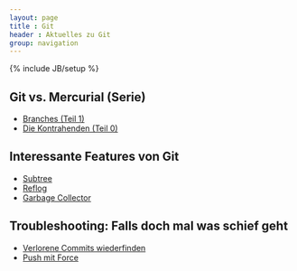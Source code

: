 ```yaml
---
layout: page
title : Git
header : Aktuelles zu Git
group: navigation
---
```

{% include JB/setup %}

Git vs. Mercurial (Serie)
-------------------------

 * [Branches (Teil 1)](/Git/2012/08/25/git-vs-mercurial-teil-1-branches)
 * [Die Kontrahenden (Teil 0)](/Git/2012/08/07/git-vs-mercurial)

Interessante Features von Git
-----------------------------

 * [Subtree](Git/2012/08/10/git-subtree---alternative-zu-submodulen)
 * [Reflog](/Git/2012/05/09/reflog-fuer-bare-repositorys-in-git-einrichten)
 * [Garbage Collector](/Git/2012/05/28/wer-hat-angst-vor-dem-garbage-collector)

Troubleshooting: Falls doch mal was schief geht
-----------------------------------------------

 * [Verlorene Commits wiederfinden](/Git/2012/05/08/abgeschnittene-commits-zurueckholen)
 * [Push mit Force](/Git/2012/04/28/push-mit-force-in-git)
 

